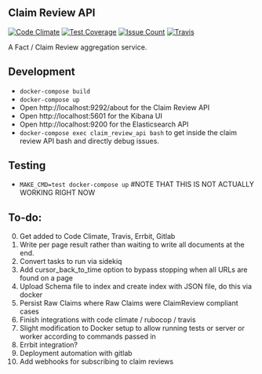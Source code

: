 ## Claim Review API

[![Code Climate](https://codeclimate.com/repos/TODO/badges/TODO/gpa.svg)](https://codeclimate.com/repos/TODO/feed)
[![Test Coverage](https://codeclimate.com/repos/TODO/badges/TODO/coverage.svg)](https://codeclimate.com/repos/TODO/coverage)
[![Issue Count](https://codeclimate.com/repos/TODO/badges/TODO/issue_count.svg)](https://codeclimate.com/repos/TODO/feed)
[![Travis](https://travis-ci.org/meedan/claim-review-api.svg?branch=develop)](https://travis-ci.org/meedan/check-api/)

A Fact / Claim Review aggregation service.

## Development

- `docker-compose build`
- `docker-compose up`
- Open http://localhost:9292/about for the Claim Review API
- Open http://localhost:5601 for the Kibana UI
- Open http://localhost:9200 for the Elasticsearch API
- `docker-compose exec claim_review_api bash` to get inside the claim review API bash and directly debug issues.

## Testing

- `MAKE_CMD=test docker-compose up` #NOTE THAT THIS IS NOT ACTUALLY WORKING RIGHT NOW

## To-do:

0. Get added to Code Climate, Travis, Errbit, Gitlab
1. Write per page result rather than waiting to write all documents at the end.
2. Convert tasks to run via sidekiq
3. Add cursor_back_to_time option to bypass stopping when all URLs are found on a page
4. Upload Schema file to index and create index with JSON file, do this via docker
5. Persist Raw Claims where Raw Claims were ClaimReview compliant cases
6. Finish integrations with code climate / rubocop / travis
7. Slight modification to Docker setup to allow running tests or server or worker according to commands passed in
8. Errbit integration?
9. Deployment automation with gitlab
10. Add webhooks for subscribing to claim reviews
